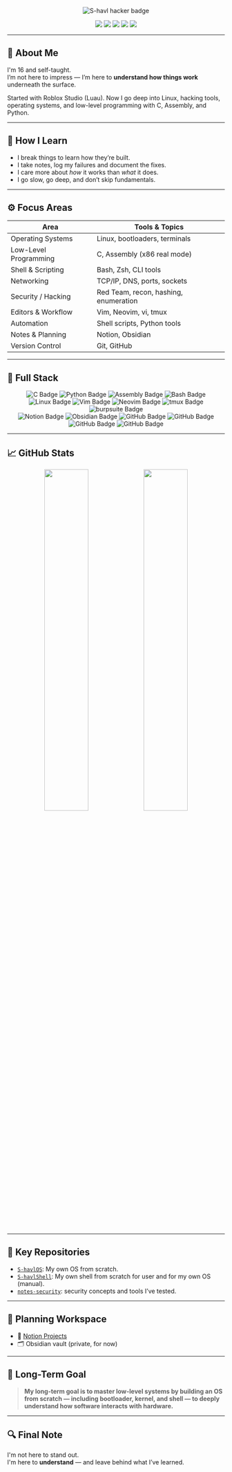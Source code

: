 <!-- 👾 Banner Start -->
<p align="center">
  <img src="https://img.shields.io/badge/S-havl-000000?style=for-the-badge&logo=archlinux&logoColor=a27ae0&labelColor=000000&color=a27ae0" alt="S-havl hacker badge"/>
</p>

<p align="center">
  <img src="https://img.shields.io/badge/Ethical%20Hacking-a27ae0?style=for-the-badge&logo=hackerone&logoColor=white"/>
  <img src="https://img.shields.io/badge/Linux%20Internals-a27ae0?style=for-the-badge&logo=linux&logoColor=white"/>
  <img src="https://img.shields.io/badge/Low--Level%20Programming-a27ae0?style=for-the-badge&logo=raspberrypi&logoColor=white"/>
  <img src="https://img.shields.io/badge/Terminal%20Focused-a27ae0?style=for-the-badge&logo=gnubash&logoColor=white"/>
  <img src="https://img.shields.io/badge/Roblox%20Scripting-a27ae0?style=for-the-badge&logo=Roblox&logoColor=white"/>
</p>
<!-- 👾 Banner End -->

---

## 🧠 About Me

I'm 16 and self-taught.  
I’m not here to impress — I’m here to **understand how things work** underneath the surface.

Started with Roblox Studio (Luau). Now I go deep into Linux, hacking tools, operating systems, and low-level programming with C, Assembly, and Python.

---

## 🔬 How I Learn

- I break things to learn how they’re built.
- I take notes, log my failures and document the fixes.
- I care more about *how* it works than *what* it does.
- I go slow, go deep, and don’t skip fundamentals.

---

## ⚙️ Focus Areas

| Area                | Tools & Topics                          |
|---------------------|------------------------------------------|
| Operating Systems   | Linux, bootloaders, terminals             |
| Low-Level Programming | C, Assembly (x86 real mode)             |
| Shell & Scripting   | Bash, Zsh, CLI tools                     |
| Networking          | TCP/IP, DNS, ports, sockets              |
| Security / Hacking  | Red Team, recon, hashing, enumeration    |
| Editors & Workflow  | Vim, Neovim, vi, tmux                    |
| Automation          | Shell scripts, Python tools              |
| Notes & Planning    | Notion, Obsidian                         |
| Version Control     | Git, GitHub                              |

---

## 🧰 Full Stack

<p align="center">
  <img src="https://img.shields.io/badge/C-a27ae0?style=for-the-badge&logo=c&logoColor=white" alt="C Badge"/>
  <img src="https://img.shields.io/badge/Python-a27ae0?style=for-the-badge&logo=python&logoColor=white" alt="Python Badge"/>
  <img src="https://img.shields.io/badge/Assembly-a27ae0?style=for-the-badge&logoColor=white" alt="Assembly Badge"/>
  <img src="https://img.shields.io/badge/Bash-a27ae0?style=for-the-badge&logo=gnubash&logoColor=white" alt="Bash Badge"/>
  <br/>
  <img src="https://img.shields.io/badge/Linux-a27ae0?style=for-the-badge&logo=linux&logoColor=white" alt="Linux Badge"/>
  <img src="https://img.shields.io/badge/Vim-a27ae0?style=for-the-badge&logo=vim&logoColor=white" alt="Vim Badge"/>
  <img src="https://img.shields.io/badge/Neovim-a27ae0?style=for-the-badge&logo=neovim&logoColor=white" alt="Neovim Badge"/>
  <img src="https://img.shields.io/badge/tmux-a27ae0?style=for-the-badge&logo=tmux&logoColor=white" alt="tmux Badge"/>
  <img src="https://img.shields.io/badge/Hack%20Tools-a27ae0?style=for-the-badge&logo=burpsuite&logoColor=white" alt="burpsuite Badge"/>
  <br/>
  <img src="https://img.shields.io/badge/Notion-a27ae0?style=for-the-badge&logo=notion&logoColor=white" alt="Notion Badge"/>
  <img src="https://img.shields.io/badge/Obsidian-a27ae0?style=for-the-badge&logo=obsidian&logoColor=white" alt="Obsidian Badge"/>
  <img src="https://img.shields.io/badge/GitHub-a27ae0?style=for-the-badge&logo=github&logoColor=white" alt="GitHub Badge"/>
  <img src="https://img.shields.io/badge/Blender-a27ae0?style=for-the-badge&logo=blender&logoColor=white" alt="GitHub Badge"/>
  <img src="https://img.shields.io/badge/Gimp-a27ae0?style=for-the-badge&logo=gimp&logoColor=white" alt="GitHub Badge"/>
  <img src="https://img.shields.io/badge/Krita-a27ae0?style=for-the-badge&logo=krita&logoColor=white" alt="GitHub Badge"/>
</p>

---

## 📈 GitHub Stats

<p align="center">
  <img src="https://github-readme-stats.vercel.app/api?username=S-havl&show_icons=true&hide_border=true&theme=radical" width="45%"/>
  <img src="https://github-readme-stats.vercel.app/api/top-langs/?username=S-havl&layout=compact&hide_border=true&theme=radical" width="45%"/>
</p>

---

## 📁 Key Repositories

- [`S-havlOS`](https://github.com/S-havl/s-havlos): My own OS from scratch.
- [`S-havlShell`](https://github.com/S-havl/shavlshell): My own shell from scratch for user and for my own OS (manual).
- [`notes-security`](https://github.com/S-havl/notes-security): security concepts and tools I’ve tested.

---

## 🧭 Planning Workspace

- 📌 [Notion Projects](https://www.notion.so/Projects-Tasks-233067976aef80ff9373c48b86a7e9d0)
- 🗂 Obsidian vault (private, for now)

---

## 🎯 Long-Term Goal

> **My long-term goal is to master low-level systems by building an OS from scratch — including bootloader, kernel, and shell — to deeply understand how software interacts with hardware.**  

---

## 🔍 Final Note

I'm not here to stand out.  
I'm here to **understand** — and leave behind what I’ve learned.


